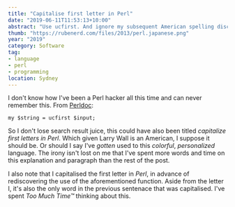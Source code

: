 ```yaml
---
title: "Capitalise first letter in Perl"
date: "2019-06-11T11:53:13+10:00"
abstract: "Use ucfirst. And ignore my subsequent American spelling discussion."
thumb: "https://rubenerd.com/files/2013/perl.japanese.png"
year: "2019"
category: Software
tag:
- language
- perl
- programming
location: Sydney
---
```

I don't know how I've been a Perl hacker all this time and can never remember this. From [Perldoc](https://perldoc.perl.org/functions/ucfirst.html)\:

    my $string = ucfirst $input;

So I don't lose search result juice, this could have also been titled *capitalize first letters in Perl*. Which given Larry Wall is an American, I suppose it should be. Or should I say I've *gotten* used to this *colorful*, *personalized* language. The irony isn't lost on me that I've spent more words and time on this explanation and paragraph than the rest of the post.

I also note that I capitalised the first letter in *Perl*, in advance of rediscovering the use of the aforementioned function. Aside from the letter I, it's also the only word in the previous sentenace that was capitalised. I've spent *Too Much Time&trade;* thinking about this.

